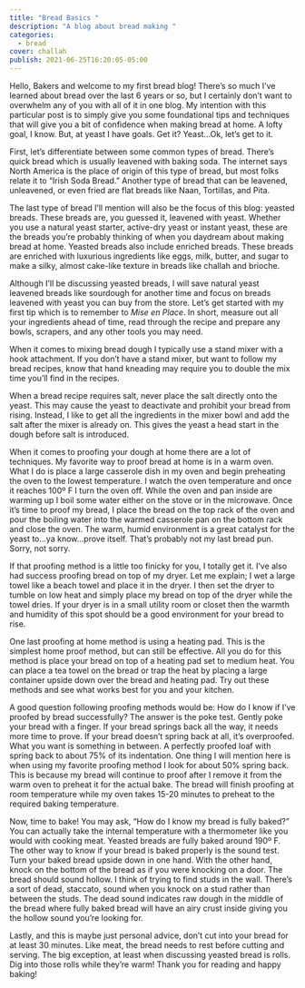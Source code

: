 ```yaml
---
title: "Bread Basics "
description: "A blog about bread making "
categories:
  - bread
cover: challah
publish: 2021-06-25T16:20:05-05:00
---
```

Hello, Bakers and welcome to my first bread blog! There’s so much I’ve learned about bread over the last 6 years or so, but I certainly don’t want to overwhelm any of you with all of it in one blog. My intention with this particular post is to simply give you some foundational tips and techniques that will give you a bit of confidence when making bread at home. A lofty goal, I know. But, at yeast I have goals. Get it? Yeast...Ok, let’s get to it.

First, let’s differentiate between some common types of bread. There’s quick bread which is usually leavened with baking soda. The internet says North America is the place of origin of this type of bread, but most folks relate it to “Irish Soda Bread.” Another type of bread that can be leavened, unleavened, or even fried are flat breads like Naan, Tortillas, and Pita.

The last type of bread I’ll mention will also be the focus of this blog: yeasted breads. These breads are, you guessed it, leavened with yeast. Whether you use a natural yeast starter, active-dry yeast or instant yeast, these are the breads you’re probably thinking of when you daydream about making bread at home. Yeasted breads also include enriched breads. These breads are enriched with luxurious ingredients like eggs, milk, butter, and sugar to make a silky, almost cake-like texture in breads like challah and brioche. 

Although I’ll be discussing yeasted breads, I will save natural yeast leavened breads like sourdough for another time and focus on breads leavened with yeast you can buy from the store. Let’s get started with my first tip which is to remember to *Mise en Place*. In short, measure out all your ingredients ahead of time, read through the recipe and prepare any bowls, scrapers, and any other tools you may need. 

When it comes to mixing bread dough I typically use a stand mixer with a hook attachment. If you don’t have a stand mixer, but want to follow my bread recipes, know that hand kneading may require you to double the mix time you’ll find in the recipes. 

When a bread recipe requires salt, never place the salt directly onto the yeast. This may cause the yeast to deactivate and prohibit your bread from rising. Instead, I like to get all the ingredients in the mixer bowl and add the salt after the mixer is already on. This gives the yeast a head start in the dough before salt is introduced. 

When it comes to proofing your dough at home there are a lot of techniques. My favorite way to proof bread at home is in a warm oven. What I do is place a large casserole dish in my oven and begin preheating the oven to the lowest temperature. I watch the oven temperature and once it reaches 100º F I turn the oven off. While the oven and pan inside are warming up I boil some water either on the stove or in the microwave. Once it’s time to proof my bread, I place the bread on the top rack of the oven and pour the boiling water into the warmed casserole pan on the bottom rack and close the oven. The warm, humid environment is a great catalyst for the yeast to...ya know...prove itself. That’s probably not my last bread pun. Sorry, not sorry.

If that proofing method is a little too finicky for you, I totally get it. I’ve also had success proofing bread on top of my dryer. Let me explain; I wet a large towel like a beach towel and place it in the dryer. I then set the dryer to tumble on low heat and simply place my bread on top of the dryer while the towel dries. If your dryer is in a small utility room or closet then the warmth and humidity of this spot should be a good environment for your bread to rise. 

One last proofing at home method is using a heating pad. This is the simplest home proof method, but can still be effective. All you do for this method is place your bread on top of a heating pad set to medium heat. You can place a tea towel on the bread or trap the heat by placing a large container upside down over the bread and heating pad. Try out these methods and see what works best for you and your kitchen.

A good question following proofing methods would be: How do I know if I’ve proofed by bread successfully? The answer is the poke test. Gently poke your bread with a finger. If your bread springs back all the way, it needs more time to prove. If your bread doesn’t spring back at all, it’s overproofed. What you want is something in between. A perfectly proofed loaf with spring back to about 75% of its indentation. One thing I will mention here is when using my favorite proofing method I look for about 50% spring back. This is because my bread will continue to proof after I remove it from the warm oven to preheat it for the actual bake. The bread will finish proofing at room temperature while my oven takes 15-20 minutes to preheat to the required baking temperature. 

Now, time to bake! You may ask, “How do I know my bread is fully baked?” You can actually take the internal temperature with a thermometer like you would with cooking meat. Yeasted breads are fully baked around 190º F. The other way to know if your bread is baked properly is the sound test. Turn your baked bread upside down in one hand. With the other hand, knock on the bottom of the bread as if you were knocking on a door. The bread should sound hollow. I think of trying to find studs in the wall. There’s a sort of dead, staccato, sound when you knock on a stud rather than between the studs. The dead sound indicates raw dough in the middle of the bread where fully baked bread will have an airy crust inside giving you the hollow sound you’re looking for. 

Lastly, and this is maybe just personal advice, don’t cut into your bread for at least 30 minutes. Like meat, the bread needs to rest before cutting and serving. The big exception, at least when discussing yeasted bread is rolls. Dig into those rolls while they’re warm! Thank you for reading and happy baking!